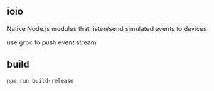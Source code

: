 ## ioio

Native Node.js modules that listen/send simulated events to devices

use grpc to push event stream

## build

`npm run build-release`

